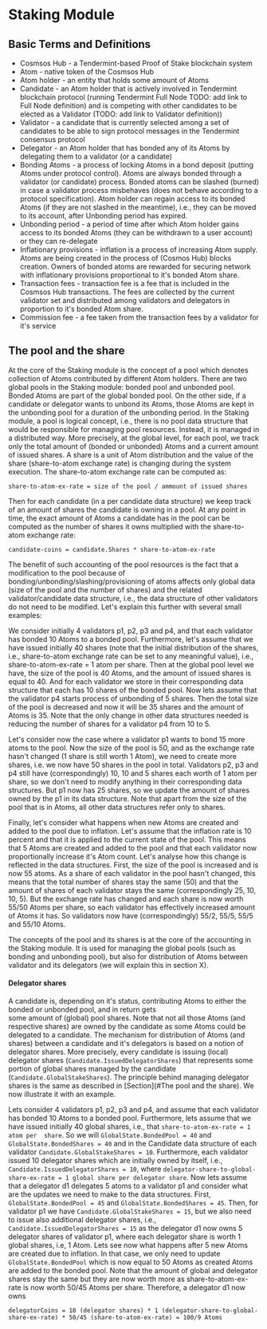 # Staking Module

## Basic Terms and Definitions

- Cosmsos Hub - a Tendermint-based Proof of Stake blockchain system
- Atom - native token of the Cosmsos Hub
- Atom holder - an entity that holds some amount of Atoms 
- Candidate - an Atom holder that is actively involved in Tendermint blockchain protocol (running Tendermint Full Node
TODO: add link to Full Node definition) and is competing with other candidates to be elected as a Validator 
(TODO: add link to Validator definition))
- Validator - a candidate that is currently selected among a set of candidates to be able to sign protocol messages 
in the Tendermint consensus protocol 
- Delegator - an Atom holder that has bonded any of its Atoms by delegating them to a validator (or a candidate) 
- Bonding Atoms - a process of locking Atoms in a bond deposit (putting Atoms under protocol control).
Atoms are always bonded through a validator (or candidate) process. Bonded atoms can be slashed (burned) in case a 
validator process misbehaves (does not behave according to a protocol specification). Atom holder can regain access 
to its bonded Atoms (if they are not slashed in the meantime), i.e., they can be moved to its account, 
after Unbonding period has expired. 
- Unbonding period - a period of time after which Atom holder gains access to its bonded Atoms (they can be withdrawn 
to a user account) or they can re-delegate  
- Inflationary provisions - inflation is a process of increasing Atom supply. Atoms are being created in the process of 
(Cosmos Hub) blocks creation. Owners of bonded atoms are rewarded for securing network with inflationary provisions 
proportional to it's bonded Atom share.
- Transaction fees - transaction fee is a fee that is included in the Cosmsos Hub transactions. The fees are collected 
by the current validator set and distributed among validators and delegators in proportion to it's bonded Atom share.       
- Commission fee - a fee taken from the transaction fees by a validator for it's service 

## The pool and the share

At the core of the Staking module is the concept of a pool which denotes collection of Atoms contributed by different 
Atom holders. There are two global pools in the Staking module: bonded pool and unbonded pool. Bonded Atoms are part 
of the global bonded pool. On the other side, if a candidate or delegator wants to unbond its Atoms, those Atoms are 
kept in the unbonding pool for a duration of the unbonding period. In the Staking module, a pool is logical concept, 
i.e., there is no pool data structure that would be responsible for managing pool resources. Instead, it is managed 
in a distributed way. More precisely, at the global level, for each pool, we track only the total amount of 
(bonded or unbonded) Atoms and a current amount of issued shares. A share is a unit of Atom distribution and the 
value of the share (share-to-atom exchange rate) is changing during the system execution. The 
share-to-atom exchange rate can be computed as:

`share-to-atom-ex-rate = size of the pool / ammount of issued shares`

Then for each candidate (in a per candidate data structure) we keep track of an amount of shares the candidate is owning 
in a pool. At any point in time, the exact amount of Atoms a candidate has in the pool
can be computed as the number of shares it owns multiplied with the share-to-atom exchange rate:

`candidate-coins = candidate.Shares * share-to-atom-ex-rate`

The benefit of such accounting of the pool resources is the fact that a modification to the pool because of 
bonding/unbonding/slashing/provisioning of atoms affects only global data (size of the pool and the number of shares) 
and the related validator/candidate data structure, i.e., the data structure of other validators do not need to be 
modified. Let's explain this further with several small examples: 

We consider initially 4 validators p1, p2, p3 and p4, and that each validator has bonded 10 Atoms 
to a bonded pool. Furthermore, let's assume that we have issued initially 40 shares (note that the initial distribution 
of the shares, i.e., share-to-atom exchange rate can be set to any meaningful value), i.e., 
share-to-atom-ex-rate = 1 atom per share. Then at the global pool level we have, the size of the pool is 40 Atoms, and
the amount of issued shares is equal to 40. And for each validator we store in their corresponding data structure
that each has 10 shares of the bonded pool. Now lets assume that the validator p4 starts process of unbonding of 5 
shares. Then the total size of the pool is decreased and now it will be 35 shares and the amount of Atoms is 35. 
Note that the only change in other data structures needed is reducing the number of shares for a validator p4 from 10 
to 5.

Let's consider now the case where a validator p1 wants to bond 15 more atoms to the pool. Now the size of the pool
is 50, and as the exchange rate hasn't changed (1 share is still worth 1 Atom), we need to create more shares, 
i.e. we now have 50 shares in the pool in total.
Validators p2, p3 and p4 still have (correspondingly) 10, 10 and 5 shares each worth of 1 atom per share, so we 
don't need to modify anything in their corresponding data structures. But p1 now has 25 shares, so we update the amount
of shares owned by the p1 in its data structure. Note that apart from the size of the pool that is in Atoms, all other
data structures refer only to shares.

Finally, let's consider what happens when new Atoms are created and added to the pool due to inflation. Let's assume that 
the inflation rate is 10 percent and that it is applied to the current state of the pool. This means that 5 Atoms are 
created and added to the pool and that each validator now proportionally increase it's Atom count. Let's analyse how this 
change is reflected in the data structures. First, the size of the pool is increased and is now 55 atoms. As a share of 
each validator in the pool hasn't changed, this means that the total number of shares stay the same (50) and that the 
amount of shares of each validator stays the same (correspondingly 25, 10, 10, 5). But the exchange rate has changed and 
each share is now worth 55/50 Atoms per share, so each validator has effectively increased amount of Atoms it has. 
So validators now have (correspondingly) 55/2, 55/5, 55/5 and 55/10 Atoms. 

The concepts of the pool and its shares is at the core of the accounting in the Staking module. It is used for managing 
the global pools (such as bonding and unbonding pool), but also for distribution of Atoms between validator and its 
delegators (we will explain this in section X).         

#### Delegator shares

A candidate is, depending on it's status, contributing Atoms to either the bonded or unbonded pool, and in return gets  
some amount of (global) pool shares. Note that not all those Atoms (and respective shares) are owned by the candidate 
as some Atoms could be delegated to a candidate. The mechanism for distribution of Atoms (and shares) between a 
candidate and it's delegators is based on a notion of delegator shares. More precisely, every candidate is issuing 
(local) delegator shares (`Candidate.IssuedDelegatorShares`) that represents some portion of global shares 
managed by the candidate (`Candidate.GlobalStakeShares`). The principle behind managing delegator shares is the same 
as described in [Section](#The pool and the share). We now illustrate it with an example.

Lets consider 4 validators p1, p2, p3 and p4, and assume that each validator has bonded 10 Atoms to a bonded pool. 
Furthermore, lets assume that we have issued initially 40 global shares, i.e., that `share-to-atom-ex-rate = 1 atom per 
share`. So we will `GlobalState.BondedPool = 40` and `GlobalState.BondedShares = 40` and in the Candidate data structure 
of each validator `Candidate.GlobalStakeShares = 10`. Furthermore, each validator issued 10 delegator 
shares which are initially owned by itself, i.e., `Candidate.IssuedDelegatorShares = 10`, where 
`delegator-share-to-global-share-ex-rate = 1 global share per delegator share`.
Now lets assume that a delegator d1 delegates 5 atoms to a validator p1 and consider what are the updates we need 
to make to the data structures. First, `GlobalState.BondedPool = 45` and `GlobalState.BondedShares = 45`. Then,
for validator p1 we have `Candidate.GlobalStakeShares = 15`, but we also need to issue also additional delegator shares, 
i.e., `Candidate.IssuedDelegatorShares = 15` as the delegator d1 now owns 5 delegator shares of validator p1, where
each delegator share is worth 1 global shares, i.e, 1 Atom. Lets see now what happens after 5 new Atoms are created due
to inflation. In that case, we only need to update `GlobalState.BondedPool` which is now equal to 50 Atoms as created
Atoms are added to the bonded pool. Note that the amount of global and delegator shares stay the same but they are now 
worth more as share-to-atom-ex-rate is now worth 50/45 Atoms per share. Therefore, a delegator d1 now owns 

`delegatorCoins = 10 (delegator shares) * 1 (delegator-share-to-global-share-ex-rate) * 50/45 (share-to-atom-ex-rate) = 100/9 Atoms`  
   





